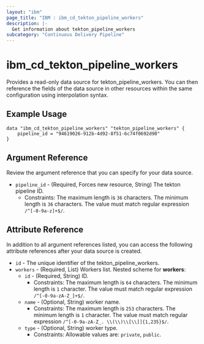 ```yaml
---
layout: "ibm"
page_title: "IBM : ibm_cd_tekton_pipeline_workers"
description: |-
  Get information about tekton_pipeline_workers
subcategory: "Continuous Delivery Pipeline"
---
```


# ibm_cd_tekton_pipeline_workers

Provides a read-only data source for tekton_pipeline_workers. You can then reference the fields of the data source in other resources within the same configuration using interpolation syntax.

## Example Usage

```hcl
data "ibm_cd_tekton_pipeline_workers" "tekton_pipeline_workers" {
	pipeline_id = "94619026-912b-4d92-8f51-6c74f0692d90"
}
```

## Argument Reference

Review the argument reference that you can specify for your data source.

* `pipeline_id` - (Required, Forces new resource, String) The tekton pipeline ID.
  * Constraints: The maximum length is `36` characters. The minimum length is `36` characters. The value must match regular expression `/^[-0-9a-z]+$/`.

## Attribute Reference

In addition to all argument references listed, you can access the following attribute references after your data source is created.

* `id` - The unique identifier of the tekton_pipeline_workers.
* `workers` - (Required, List) Workers list.
Nested scheme for **workers**:
	* `id` - (Required, String) ID.
	  * Constraints: The maximum length is `64` characters. The minimum length is `1` character. The value must match regular expression `/^[-0-9a-zA-Z_]+$/`.
	* `name` - (Optional, String) worker name.
	  * Constraints: The maximum length is `253` characters. The minimum length is `1` character. The value must match regular expression `/^[-0-9a-zA-Z_. \\(\\)\\[\\]]{1,235}$/`.
	* `type` - (Optional, String) worker type.
	  * Constraints: Allowable values are: `private`, `public`.

